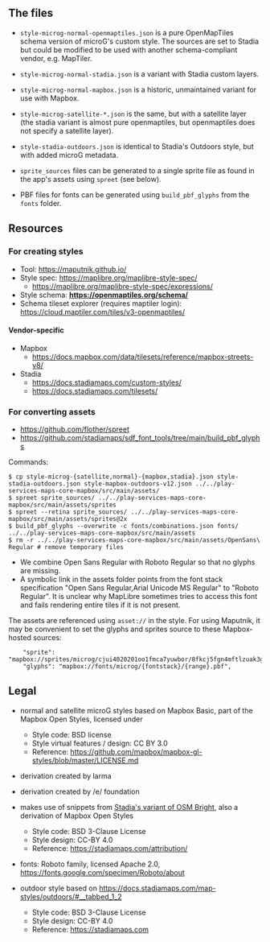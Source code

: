 ## The files

* `style-microg-normal-openmaptiles.json` is a pure OpenMapTiles schema version of microG's custom style. The sources are set to Stadia but could be modified to be used with another schema-compliant vendor, e.g. MapTiler.
* `style-microg-normal-stadia.json` is a variant with Stadia custom layers.
* `style-microg-normal-mapbox.json` is a historic, unmaintained variant for use with Mapbox.
* `style-microg-satellite-*.json` is the same, but with a satellite layer (the stadia variant is almost pure openmaptiles, but openmaptiles does not specify a satellite layer).
* `style-stadia-outdoors.json` is identical to Stadia's Outdoors style, but with added microG metadata.

* `sprite_sources` files can be generated to a single sprite file as found in the app's assets using `spreet` (see below).
* PBF files for fonts can be generated using `build_pbf_glyphs` from the `fonts` folder.

## Resources

### For creating styles

* Tool: https://maputnik.github.io/
* Style spec: https://maplibre.org/maplibre-style-spec/
	* https://maplibre.org/maplibre-style-spec/expressions/
* Style schema: **https://openmaptiles.org/schema/**
* Schema tileset explorer (requires maptiler login): https://cloud.maptiler.com/tiles/v3-openmaptiles/

#### Vendor-specific
* Mapbox
    * https://docs.mapbox.com/data/tilesets/reference/mapbox-streets-v8/
* Stadia
    * https://docs.stadiamaps.com/custom-styles/
    * https://docs.stadiamaps.com/tilesets/
    
### For converting assets

* https://github.com/flother/spreet
* https://github.com/stadiamaps/sdf_font_tools/tree/main/build_pbf_glyphs


Commands:

```
$ cp style-microg-{satellite,normal}-{mapbox,stadia}.json style-stadia-outdoors.json style-mapbox-outdoors-v12.json ../../play-services-maps-core-mapbox/src/main/assets/
$ spreet sprite_sources/ ../../play-services-maps-core-mapbox/src/main/assets/sprites
$ spreet --retina sprite_sources/ ../../play-services-maps-core-mapbox/src/main/assets/sprites@2x
$ build_pbf_glyphs --overwrite -c fonts/combinations.json fonts/ ../../play-services-maps-core-mapbox/src/main/assets
$ rm -r ../../play-services-maps-core-mapbox/src/main/assets/OpenSans\ Regular # remove temporary files
```

* We combine Open Sans Regular with Roboto Regular so that no glyphs are missing.
* A symbolic link in the assets folder points from the font stack specification "Open Sans Regular,Arial Unicode MS Regular" to "Roboto Regular". It is unclear why MapLibre sometimes tries to access this font and fails rendering entire tiles if it is not present.

The assets are referenced using `asset://` in the style. For using Maputnik, it may be convenient to set the glyphs and sprites source to these Mapbox-hosted sources:

```
    "sprite": "mapbox://sprites/microg/cjui4020201oo1fmca7yuwbor/8fkcj5fgn4mftlzuak3guz1f9",
    "glyphs": "mapbox://fonts/microg/{fontstack}/{range}.pbf",
```

## Legal

* normal and satellite microG styles based on Mapbox Basic, part of the Mapbox Open Styles, licensed under
    * Style code: BSD license
    * Style virtual features / design: CC BY 3.0
    * Reference: https://github.com/mapbox/mapbox-gl-styles/blob/master/LICENSE.md
* derivation created by larma
* derivation created by /e/ foundation
* makes use of snippets from [Stadia's variant of OSM Bright](https://docs.stadiamaps.com/map-styles/osm-bright/), also a derivation of Mapbox Open Styles
	* Style code: BSD 3-Clause License
	* Style design: CC-BY 4.0
	* Reference: https://stadiamaps.com/attribution/
* fonts: Roboto family, licensed Apache 2.0, https://fonts.google.com/specimen/Roboto/about

* outdoor style based on https://docs.stadiamaps.com/map-styles/outdoors/#__tabbed_1_2
    * Style code: BSD 3-Clause License
	* Style design: CC-BY 4.0
	* Reference: https://stadiamaps.com

